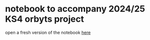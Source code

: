 # notebook to accompany 2024/25 KS4 orbyts project 

open a fresh version of the notebook [here](https://colab.research.google.com/github/Jools-Clarke/orbyts24/blob/main/lesson_2.ipynb)

